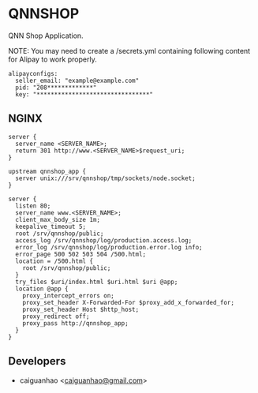 QNNSHOP
=======

QNN Shop Application.

NOTE: You may need to create a /secrets.yml containing following content for Alipay to work properly.

    alipayconfigs:
      seller_email: "example@example.com"
      pid: "208*************"
      key: "********************************"

NGINX
-----

    server {
      server_name <SERVER_NAME>;
      return 301 http://www.<SERVER_NAME>$request_uri;
    }

    upstream qnnshop_app {
      server unix:///srv/qnnshop/tmp/sockets/node.socket;
    }

    server {
      listen 80;
      server_name www.<SERVER_NAME>;
      client_max_body_size 1m;
      keepalive_timeout 5;
      root /srv/qnnshop/public;
      access_log /srv/qnnshop/log/production.access.log;
      error_log /srv/qnnshop/log/production.error.log info;
      error_page 500 502 503 504 /500.html;
      location = /500.html {
        root /srv/qnnshop/public;
      }
      try_files $uri/index.html $uri.html $uri @app;
      location @app {
        proxy_intercept_errors on;
        proxy_set_header X-Forwarded-For $proxy_add_x_forwarded_for;
        proxy_set_header Host $http_host;
        proxy_redirect off;
        proxy_pass http://qnnshop_app;
      }
    }

Developers
----------

* caiguanhao &lt;caiguanhao@gmail.com&gt;
